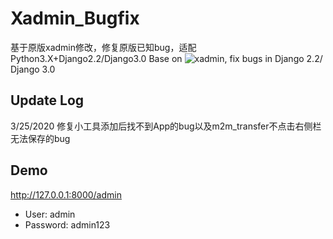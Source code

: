 # Xadmin_Bugfix

基于原版xadmin修改，修复原版已知bug，适配Python3.X+Django2.2/Django3.0
Base on ![xadmin](https://github.com/sshwsfc/xadmin/tree/django2), fix bugs in Django 2.2/ Django 3.0

Update Log
---------
3/25/2020 修复小工具添加后找不到App的bug以及m2m_transfer不点击右侧栏无法保存的bug

Demo
---------

http://127.0.0.1:8000/admin

-  User: admin
-  Password: admin123
